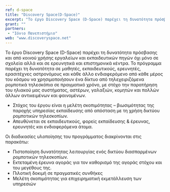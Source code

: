 ```yaml
---
ref: d-space
title: "Discovery Space(D-Space)"
excerpt: "Το έργο Discovery Space (D-Space) παρέχει τη δυνατότητα πρόσβασης και από κοινού χρήσης εργαλείων και εκπαιδευτικών πηγών όχι μόνο σε σχολεία αλλά και σε ερευνητικά και επιστημονικά κέντρα. Το πρόγραμμα παρέχει τη δυνατότητα σε μαθητές, εκπαιδευτικούς, ερευνητές, ερασιτέχνες αστρονόμους και κάθε άλλο ενδιαφερόμενο από κάθε μέρος του κόσμου να χρησιμοποιήσουν ένα δίκτυο από τηλεχειριζόμενα ρομποτικά τηλεσκόπια σε πραγματικό χρόνο, με στόχο την παρατήρηση του ηλιακού μας συστήματος, αστέρων, γαλαξιών, κομητών και πολλών άλλων αντικειμένων και φαινομένων."
grant: ""
partners:
 - "Ιόνιο Πανεπιστήμιο"
web: "www.discoveryspace.net"
---
```


Το έργο Discovery Space (D-Space) παρέχει τη δυνατότητα πρόσβασης και από κοινού χρήσης εργαλείων και εκπαιδευτικών πηγών όχι μόνο σε σχολεία αλλά και σε ερευνητικά και επιστημονικά κέντρα. Το πρόγραμμα παρέχει τη δυνατότητα σε μαθητές, εκπαιδευτικούς, ερευνητές, ερασιτέχνες αστρονόμους και κάθε άλλο ενδιαφερόμενο από κάθε μέρος του κόσμου να χρησιμοποιήσουν ένα δίκτυο από τηλεχειριζόμενα ρομποτικά τηλεσκόπια σε πραγματικό χρόνο, με στόχο την παρατήρηση του ηλιακού μας συστήματος, αστέρων, γαλαξιών, κομητών και πολλών άλλων αντικειμένων και φαινομένων.

 - Στόχος του έργου είναι η µελέτη σκοπιµότητας – βιωσιµότητας της παροχής υπηρεσίας εκπαίδευσης από απόσταση µε τη χρήση δικτύου ροµποτικών τηλεσκοπίων.
 - Απευθύνεται σε εκπαιδευτικούς, φορείς εκπαίδευσης & έρευνας, ερευνητές και ενδιαφερόµενα άτοµα.

Οι διαδικασίες υλοποίησης του προγράμματος διακρίνονται στις παρακάτω:

 - Πιστοποίηση δυνατότητας λειτουργίας ενός δικτύου διασπαρµένων ροµποτικών τηλεσκοπίων.
 - Εκτεταµένη έρευνα αγοράς για τον καθορισµό της αγοράς στόχου και του µεγέθους της.
 - Πιλοτική δοκιµή σε πραγµατικές συνθήκες
 - Μελέτη σκοπιµότητας για επιχειρηµατική εκµετάλλευση των υπηρεσιών


